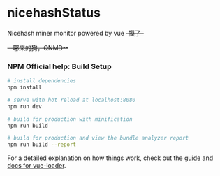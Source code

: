 # nicehashStatus

Nicehash miner monitor powered by vue ~~-摸了-~~

~~--哪来的狗，QNMD--~~

### NPM Official help: Build Setup

``` bash
# install dependencies
npm install

# serve with hot reload at localhost:8080
npm run dev

# build for production with minification
npm run build

# build for production and view the bundle analyzer report
npm run build --report
```

For a detailed explanation on how things work, check out the [guide](http://vuejs-templates.github.io/webpack/) and [docs for vue-loader](http://vuejs.github.io/vue-loader).
